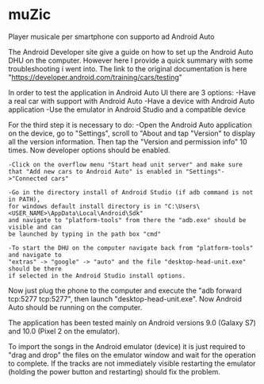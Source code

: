 # muZic
Player musicale per smartphone con supporto ad Android Auto

The Android Developer site give a guide on how to set up the Android Auto DHU on 
the computer. However here I provide a quick summary with some troubleshooting i went into.
The link to the original documentation is here "https://developer.android.com/training/cars/testing"

In order to test the application in Android Auto UI there are 3 options:
	-Have a real car with support with Android Auto
	-Have a device with Android Auto application
	-Use the emulator in Android Studio and a compatible device

For the third step it is necessary to do:
	-Open the Android Auto application on the device, go to
	"Settings", scroll to "About and tap "Version" to display all the 
	version information. Then tap the "Version and permission info"
	10 times. Now developer options should be enabled. 
	
	-Click on the overflow menu "Start head unit server" and make sure
	that "Add new cars to Android Auto" is enabled in "Settings"->"Connected cars"

	-Go in the directory install of Android Studio (if adb command is not in PATH),
	for windows default install directory is in "C:\Users\<USER_NAME>\AppData\Local\Android\Sdk"
	and navigate to "platform-tools" from there the "adb.exe" should be visible and can
	be launched by typing in the path box "cmd"

	-To start the DHU on the computer navigate back from "platform-tools" and navigate to
	"extras" -> "google" -> "auto" and the file "desktop-head-unit.exe" should be there 
	if selected in the Android Studio install options.

Now just plug the phone to the computer and execute the "adb forward tcp:5277 tcp:5277", 
then launch "desktop-head-unit.exe". Now Android Auto should be running on the computer.

The application has been tested mainly on Android versions 9.0 (Galaxy S7) and 10.0 (Pixel 2 on the emulator). 

To import the songs in the Android emulator (device) it is just required 
to "drag and drop" the files on the emulator window and wait for the operation to complete. 
If the tracks are not immediately visible restarting the emulator 
(holding the power button and restarting) should fix the problem.
